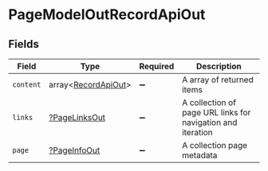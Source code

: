 # PageModelOutRecordApiOut


## Fields

| Field                                                       | Type                                                        | Required                                                    | Description                                                 |
| ----------------------------------------------------------- | ----------------------------------------------------------- | ----------------------------------------------------------- | ----------------------------------------------------------- |
| `content`                                                   | array<[RecordApiOut](../../models/shared/RecordApiOut.md)>  | :heavy_minus_sign:                                          | A array of returned items                                   |
| `links`                                                     | [?PageLinksOut](../../models/shared/PageLinksOut.md)        | :heavy_minus_sign:                                          | A collection of page URL links for navigation and iteration |
| `page`                                                      | [?PageInfoOut](../../models/shared/PageInfoOut.md)          | :heavy_minus_sign:                                          | A collection page metadata                                  |